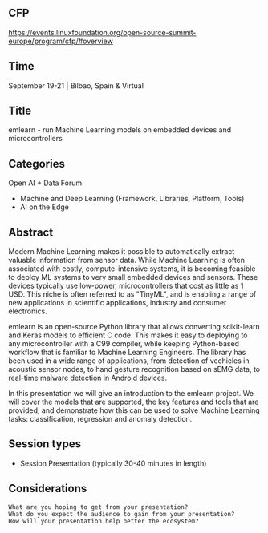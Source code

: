 
## CFP
https://events.linuxfoundation.org/open-source-summit-europe/program/cfp/#overview

## Time
September 19-21 | Bilbao, Spain & Virtual

## Title
emlearn - run Machine Learning models on embedded devices and microcontrollers

## Categories

Open AI + Data Forum

- Machine and Deep Learning (Framework, Libraries, Platform, Tools)
- AI on the Edge

## Abstract

Modern Machine Learning makes it possible to automatically extract valuable information from sensor data.
While Machine Learning is often associated with costly, compute-intensive systems,
it is becoming feasible to deploy ML systems to very small embedded devices and sensors.
These devices typically use low-power, microcontrollers that cost as little as 1 USD.
This niche is often referred to as "TinyML", and is enabling a range of new applications
in scientific applications, industry and consumer electronics.

emlearn is an open-source Python library that allows converting scikit-learn and Keras models to efficient C code.
This makes it easy to deploying to any microcontroller with a C99 compiler,
while keeping Python-based workflow that is familiar to Machine Learning Engineers. 
The library has been used in a wide range of applications, from detection of vechicles in acoustic sensor nodes,
to hand gesture recognition based on sEMG data, to real-time malware detection in Android devices.

In this presentation we will give an introduction to the emlearn project.
We will cover the models that are supported, the key features and tools that are provided,
and demonstrate how this can be used to solve Machine Learning tasks: classification, regression and anomaly detection.

## Session types

- Session Presentation (typically 30-40 minutes in length)

## Considerations

    What are you hoping to get from your presentation?
    What do you expect the audience to gain from your presentation?
    How will your presentation help better the ecosystem?

